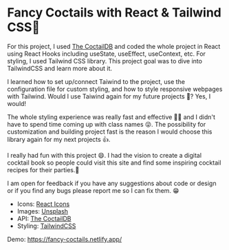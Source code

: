 # Fancy Coctails with React & Tailwind CSS🍹

For this project, I used [The CoctailDB](https://www.thecocktaildb.com/) and coded the whole project in React using React Hooks including useState, useEffect, useContext, etc. For styling, I used Tailwind CSS library. This project goal was to dive into TailwindCSS and learn more about it.

I learned how to set up/connect Taiwind to the project, use the configuration file for custom styling, and how to style responsive webpages with Tailwind. Would I use Taiwind again for my future projects 🤔? Yes, I would!

The whole styling experience was really fast and effective 🏃‍♀️ and I didn't have to spend time coming up with class names 😜. The possibility for customization and building project fast is the reason I would choose this library again for my next projects 👍.

I really had fun with this project 😄. I had the vision to create a digital cocktail book so people could visit this site and find some inspiring cocktail recipes for their parties.🍹

I am open for feedback if you have any suggestions about code or design or if you find any bugs please report me so I can fix them. 😁

- Icons: [React Icons](https://react-icons.github.io/react-icons/)
- Images: [Unsplash](https://unsplash.com/)
- API: [The CoctailDB](https://www.thecocktaildb.com/)
- Styling: [TailwindCSS](https://tailwindcss.com/)

Demo: https://fancy-coctails.netlify.app/
